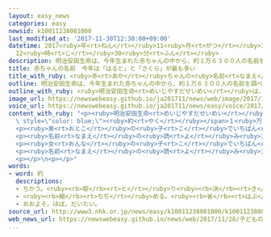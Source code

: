 ```yaml
---
layout: easy_news
categories: easy
newsid: k10011238081000
last_modified_at: '2017-11-30T12:30:00+09:00'
datetime: 2017<ruby>年<rt>ねん</rt></ruby>11<ruby>月<rt>がつ</rt></ruby>30<ruby>日<rt>にち</rt></ruby>
  12<ruby>時<rt>じ</rt></ruby>30<ruby>分<rt>ふん</rt></ruby>
description: 明治安田生命は、今年生まれた赤ちゃんの中から、約１万６３００人の名前を調べました。
title: 赤ちゃんの名前　今年は「はると」と「さくら」が最も多い
title_with_ruby: <ruby>赤<rt>あか</rt></ruby>ちゃんの<ruby>名前<rt>なまえ</rt></ruby>　<ruby>今年<rt>ことし</rt></ruby>は「はると」と「さくら」が<ruby>最<rt>もっと</rt></ruby>も<ruby>多<rt>おお</rt></ruby>い
outline: 明治安田生命は、今年生まれた赤ちゃんの中から、約１万６３００人の名前を調べました。
outline_with_ruby: <ruby>明治安田生命<rt>めいじやすだせいめい</rt></ruby>は、<ruby>今年<rt>ことし</rt></ruby><ruby>生<rt>う</rt></ruby>まれた<ruby>赤<rt>あか</rt></ruby>ちゃんの<ruby>中<rt>なか</rt></ruby>から、<ruby>約<rt>やく</rt></ruby>１<ruby>万<rt>まん</rt></ruby>６３００<ruby>人<rt>にん</rt></ruby>の<ruby>名前<rt>なまえ</rt></ruby>を<ruby>調<rt>しら</rt></ruby>べました。
image_url: https://newswebeasy.github.io/ja201711/news/web/image/2017/11/28/K10011238081_1711281459_1711281520_01_02.jpg
voice_url: https://newswebeasy.github.io/ja201711/news/easy/voice/2017/11/30/k10011238081000.mp3
content_with_ruby: "<p><ruby>明治安田生命<rt>めいじやすだせいめい</rt></ruby>は、<ruby>今年<rt>ことし</rt></ruby><ruby>生<rt>う</rt></ruby>まれた<ruby>赤<rt>あか</rt></ruby>ちゃんの<ruby>中<rt>なか</rt></ruby>から、<span\
  \ style=\"color: blue;\"><ruby>約<rt>やく</rt></ruby></span>１<ruby>万<rt>まん</rt></ruby>６３００<ruby>人<rt>にん</rt></ruby>の<ruby>名前<rt>なまえ</rt></ruby>を<ruby>調<rt>しら</rt></ruby>べました。</p>\n\
  <p><ruby>男<rt>おとこ</rt></ruby>の<ruby>子<rt>こ</rt></ruby>でいちばん<ruby>多<rt>おお</rt></ruby>かった<ruby>名前<rt>なまえ</rt></ruby>は３つで、「<ruby>陽翔<rt>はると</rt></ruby>」「<ruby>悠真<rt>ゆうま</rt></ruby>」「<ruby>悠人<rt>ゆうと</rt></ruby>」です。「<ruby>陽翔<rt>はると</rt></ruby>」という<ruby>漢字<rt>かんじ</rt></ruby>を<ruby>書<rt>か</rt></ruby>いて「ひなと」、「<ruby>悠真<rt>ゆうま</rt></ruby>」は「はるま」、「<ruby>悠人<rt>ゆうと</rt></ruby>」は「はると」などと<ruby>読<rt>よ</rt></ruby>むこともあります。</p>\n\
  <p><ruby>名前<rt>なまえ</rt></ruby>の<ruby>読<rt>よ</rt></ruby>み<ruby>方<rt>かた</rt></ruby>では、<ruby>男<rt>おとこ</rt></ruby>の<ruby>子<rt>こ</rt></ruby>は９<ruby>年<rt>ねん</rt></ruby><ruby>続<rt>つづ</rt></ruby>けて「はると」が１<ruby>番<rt>ばん</rt></ruby>でした。</p>\n\
  <p><ruby>女<rt>おんな</rt></ruby>の<ruby>子<rt>こ</rt></ruby>でいちばん<ruby>多<rt>おお</rt></ruby>かった<ruby>名前<rt>なまえ</rt></ruby>は２つで、「<ruby>咲良<rt>さくら</rt></ruby>」と「<ruby>結菜<rt>ゆいな</rt></ruby>」です。「<ruby>咲良<rt>さくら</rt></ruby>」という<ruby>漢字<rt>かんじ</rt></ruby>を<ruby>書<rt>か</rt></ruby>いて「さら」、「<ruby>結菜<rt>ゆいな</rt></ruby>」は「ゆな」などと<ruby>読<rt>よ</rt></ruby>むこともあります。</p>\n\
  <p><ruby>名前<rt>なまえ</rt></ruby>の<ruby>読<rt>よ</rt></ruby>み<ruby>方<rt>かた</rt></ruby>では、<ruby>女<rt>おんな</rt></ruby>の<ruby>子<rt>こ</rt></ruby>は「さくら」が<ruby>初<rt>はじ</rt></ruby>めて１<ruby>番<rt>ばん</rt></ruby>になりました。</p>\n\
  <p></p>\n<p></p>"
words:
- word: 約
  descriptions:
  - ちかう。<ruby><rb>取</rb><rt>と</rt></ruby>り<ruby><rb>決</rb><rt>き</rt></ruby>める。
  - <ruby><rb>縮</rb><rt>ちぢ</rt></ruby>める。<ruby><rb>省</rb><rt>はぶ</rt></ruby>く。<ruby><rb>簡単</rb><rt>かんたん</rt></ruby>にする。
  - おおよそ。ほぼ。だいたい。
source_url: http://www3.nhk.or.jp/news/easy/k10011238081000/k10011238081000.html
web_news_url: https://newswebeasy.github.io/news/web/2017/11/28/子どもの名前人気-男の子ははると女の子はさくら
...
```

